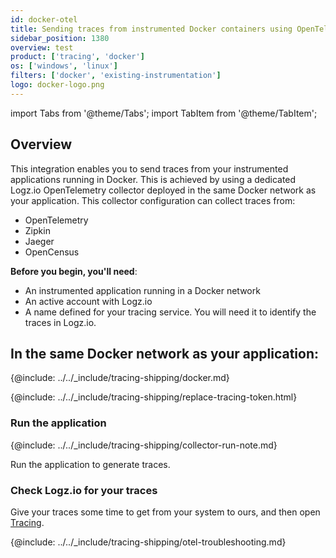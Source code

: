 ```yaml
---
id: docker-otel
title: Sending traces from instrumented Docker containers using OpenTelemetry
sidebar_position: 1380
overview: test
product: ['tracing', 'docker']
os: ['windows', 'linux']
filters: ['docker', 'existing-instrumentation']
logo: docker-logo.png
---
```


import Tabs from '@theme/Tabs';
import TabItem from '@theme/TabItem';


<Tabs>

<!-- tab:start -->

<TabItem value="overview" label="Overview" default>


## Overview

This integration enables you to send traces from your instrumented applications running in Docker. This is achieved by using a dedicated Logz.io OpenTelemetry collector deployed in the same Docker network as your application. This collector configuration can collect traces from:

* OpenTelemetry
* Zipkin
* Jaeger
* OpenCensus 


</TabItem>

<!-- tab:end -->


<!-- tab:start -->

<TabItem value="setup" label="Setup">


**Before you begin, you'll need**:

* An instrumented application running in a Docker network
* An active account with Logz.io
* A name defined for your tracing service. You will need it to identify the traces in Logz.io.


## In the same Docker network as your application:

{@include: ../../_include/tracing-shipping/docker.md}

{@include: ../../_include/tracing-shipping/replace-tracing-token.html}


### Run the application

{@include: ../../_include/tracing-shipping/collector-run-note.md}

Run the application to generate traces.


### Check Logz.io for your traces

Give your traces some time to get from your system to ours, and then open [Tracing](https://app.logz.io/#/dashboard/jaeger).


</TabItem>

<!-- tab:end -->

<!-- tab:start -->

<TabItem value="troubleshooting" label="Troubleshooting">

{@include: ../../_include/tracing-shipping/otel-troubleshooting.md}

</TabItem>

<!-- tab:end -->

</Tabs>

<!-- tabContainer:end -->